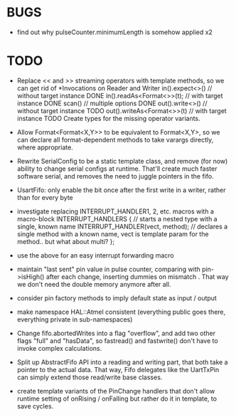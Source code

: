 BUGS
====
 - find out why pulseCounter.minimumLength is somehow applied x2

TODO
====
 - Replace << and >> streaming operators with template methods, so we can get rid of *Invocations on Reader and Writer
     in().expect<>()            // without target instance    DONE
     in().readAs<Format<>>(t);  // with target instance       DONE
     scan()                     // multiple options           DONE
     out().write<>()            // without target instance    TODO
     out().writeAs<Format<>>(t) // with target instance       TODO
   Create types for the missing operator variants.
     
 - Allow Format<Format<X,Y>> to be equivalent to Format<X,Y>, so we can declare all format-dependent methods
   to take varargs directly, where appropriate. 
 - Rewrite SerialConfig to be a static template class, and remove (for now) ability to change serial configs at
   runtime. That'll create much faster software serial, and removes the need to juggle pointers in the fifo.
 - UsartFifo: only enable the bit once after the first write in a writer, rather than for every byte
 - investigate replacing INTERRUPT_HANDLER1, 2, etc. macros with a macro-block
     INTERRUPT_HANDLERS {   // starts a nested type with a single, known name
       INTERRUPT_HANDLER(vect, method);  // declares a single method with a known name, vect is template param for the method.. but what about multi?
     };
 - use the above for an easy interrupt forwarding macro
  
 - maintain "last sent" pin value in pulse counter, comparing with pin->isHigh() after each change, inserting dummies on mismatch
   . That way we don't need the double memory anymore after all.
 - consider pin factory methods to imply default state as input / output
 - make namespace HAL::Atmel consistent (everything public goes there, everything private in sub-namespaces)

- Change fifo.abortedWrites into a flag "overflow", and add two other flags "full" and "hasData", so
  fastread() and fastwrite() don't have to invoke complex calculations.
- Split up AbstractFifo API into a reading and writing part, that both take a pointer to the actual data.
  That way, Fifo delegates like the UartTxPin can simply extend those read/write base classes.
- create template variants of the PinChange handlers that don't allow runtime setting of onRising / onFalling
  but rather do it in template, to save cycles.
  